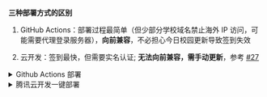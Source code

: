 **三种部署方式的区别**

1. GitHub Actions：部署过程最简单（但少部分学校域名禁止海外 IP 访问，可能需要代理登录服务器），**向前兼容**，不必担心今日校园更新导致签到失效

2. 云开发：签到最快，但需要实名认证; **无法向前兼容，需手动更新**，参考 [#27](https://github.com/beetcb/cea/issues/27)

<details><summary>Github Actions 部署</summary>

部署教程如下：

1. 右上角 Fork 本项目(可以顺手 Star ✨ 支持一下，谢谢)

2. Fork 下来的项目默认是关闭 Actions 的，需要手动开启：单击 Actions，按下图开启 cea 这个 GitHub Action：
   ![enable workflows](https://i.imgur.com/1myiezK.png)
   ![enable cea action](https://i.imgur.com/RQ4gEJA.png)

3. 配置签到信息：单击 Settings ，在左侧边栏中，单击 Secrets，单击 New repository secret 开始创建签到信息

   ![actions](https://i.imgur.com/Lx6319H.png)
   ![secret](https://i.imgur.com/nODikvG.png)

**你需要添加 2 个 secrets，他们的示例如下：**

> **users 的值默认都以一个空格分隔，多用户使用 显示换行(`\n`) 分割**

> **school 的值可为英文简称，可为中文全称**

- `users`: e.g. `123 321 beet`(请在以下三种配置方式中选择一种)
  - `用户名 密码 名称` 用学校地址签到
  - `用户名 密码 名称 home` 在家用随机地址签到
  - `用户名 密码 名称 home 经度 纬度 中文地址` 在家用自定义的经纬度和地址签到，请使用[此工具](https://api.map.baidu.com/lbsapi/getpoint/index.html)生成经纬度
- `school`: e.g. `whpu` 学校的英文简称（推荐，部分学校支持，请查阅[支持英文简称的学校列表](https://github.com/beetcb/cea/blob/master/docs/abbrList.sh)自行判断）或中文全称（备用选项，所有学校都支持）

4. 通过给自己仓库 Star 来测试 Actions 是否执行成功

   ![star](https://i.imgur.com/83UE7lr.png)

配置成功后，此操作会自动在每天 6:00 触发，尝试签到

  </details>

<details><summary>腾讯云开发一键部署</summary>

> 本说明帮助你**一键部署**自动签到程序到腾讯云开发
>
> **未开通云开发&新注册用户**需要先开通云开发，具体过程为：在 [此地址](https://console.cloud.tencent.com/tcb?from=12335) 注册登录，完成后再进入 [开通地址](https://console.cloud.tencent.com/tcb?from=12335) 开通 ⇢ <strong>不创建环境(请勾选)</strong>，其它默认 ⇢ 跳转到授权界面并授权，开通成功

[![](https://main.qcloudimg.com/raw/67f5a389f1ac6f3b4d04c7256438e44f.svg)](https://console.cloud.tencent.com/tcb/env/index?action=CreateAndDeployCloudBaseProject&appUrl=https%3A%2F%2Fgithub.com%2Fceajs%2Fcea&branch=master)

1. 点击 ☝ 部署按钮 ⇢ 登录腾讯云 ⇢ <strong>使用免费资源(记得勾选)</strong>
   ⇢ `环境名称` 填入 cea ⇢ 下一步 ⇢ 完成

2. 等待几秒(部署完成后) ⇢ 左栏 `云函数` ⇢ 点击 `cea` 进入此函数配置界面 ⇢ `函数代码` 拦下在线编辑器里修改 `conf.toml` 文件 ⇢ 相应注释都已写好，请自行填入 ⇢ 先**保存**后测试，无报错则成功部署

   ![示例](https://i.imgur.com/co0zWxh.png)

3. 教程结束 ⚡ (如有问题，请附带日志提交 issue)，此函数会自动在每天 6:00 触发

  </details>
